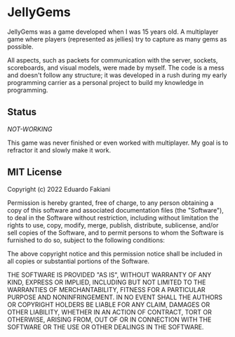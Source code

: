 # JellyGems

JellyGems was a game developed when I was 15 years old. A multiplayer game where players (represented as jellies) try to capture as many gems as possible. 

All aspects, such as packets for communication with the server, sockets, scoreboards, and visual models, were made by myself. The code is a mess and doesn't follow any structure; it was developed in a rush during my early programming carrier as a personal project to build my knowledge in programming.

## Status

_NOT-WORKING_

This game was never finished or even worked with multiplayer. My goal is to refractor it and slowly make it work.

## MIT License

Copyright (c) 2022 Eduardo Fakiani

Permission is hereby granted, free of charge, to any person obtaining a copy
of this software and associated documentation files (the "Software"), to deal
in the Software without restriction, including without limitation the rights
to use, copy, modify, merge, publish, distribute, sublicense, and/or sell
copies of the Software, and to permit persons to whom the Software is
furnished to do so, subject to the following conditions:

The above copyright notice and this permission notice shall be included in all
copies or substantial portions of the Software.

THE SOFTWARE IS PROVIDED "AS IS", WITHOUT WARRANTY OF ANY KIND, EXPRESS OR
IMPLIED, INCLUDING BUT NOT LIMITED TO THE WARRANTIES OF MERCHANTABILITY,
FITNESS FOR A PARTICULAR PURPOSE AND NONINFRINGEMENT. IN NO EVENT SHALL THE
AUTHORS OR COPYRIGHT HOLDERS BE LIABLE FOR ANY CLAIM, DAMAGES OR OTHER
LIABILITY, WHETHER IN AN ACTION OF CONTRACT, TORT OR OTHERWISE, ARISING FROM,
OUT OF OR IN CONNECTION WITH THE SOFTWARE OR THE USE OR OTHER DEALINGS IN THE
SOFTWARE.